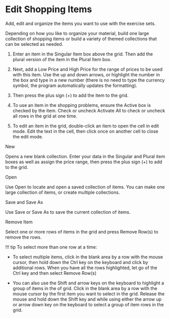 # Edit Shopping Items

Add, edit and organize the items you want to use with the exercise sets.

Depending on how you like to organize your material, build one large collection of shopping items or build a variety of themed collections that can be selected as needed.

1. Enter an item in the Singular Item box above the grid. Then add the plural version of the item in the Plural Item box.

2. Next, add a Low Price and High Price for the range of prices to be used with this item. Use the up and down arrows, or highlight the number in the box and type in a new number (there is no need to type the currency symbol, the program automatically updates the formatting).

3. Then press the plus sign (+) to add the item to the grid.

4. To use an item in the shopping problems, ensure the Active box is checked by the item. Check or uncheck Activate All to check or uncheck all rows in the grid at one time.

5. To edit an item in the grid, double-click an item to open the cell in edit mode. Edit the text in the cell, then click once on another cell to close the edit mode.

New

Opens a new blank collection. Enter your data in the Singular and Plural item boxes as well as assign the price range, then press the plus sign (+) to add to the grid.

Open

Use Open to locate and open a saved collection of items. You can make one large collection of items, or create multiple collections.

Save and Save As

Use Save or Save As to save the current collection of items.

Remove Item

Select one or more rows of items in the grid and press Remove Row(s) to remove the rows.

!!! tip
    To select more than one row at a time:

- To select multiple items, click in the blank area by a row with the mouse cursor, then hold down the Ctrl key on the keyboard and click by additional rows. When you have all the rows highlighted, let go of the Ctrl key and then select Remove Row(s)

- You can also use the Shift and arrow keys on the keyboard to highlight a group of items in the of grid. Click in the blank area by a row with the mouse cursor by the first item you want to select in the grid. Release the mouse and hold down the Shift key and while using either the arrow up or arrow down key on the keyboard to select a group of item rows in the grid.
